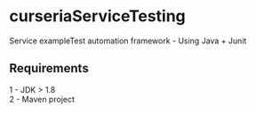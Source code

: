 # curseriaServiceTesting
Service exampleTest automation framework - Using Java + Junit

## Requirements  
1 - JDK > 1.8  
2 - Maven project  